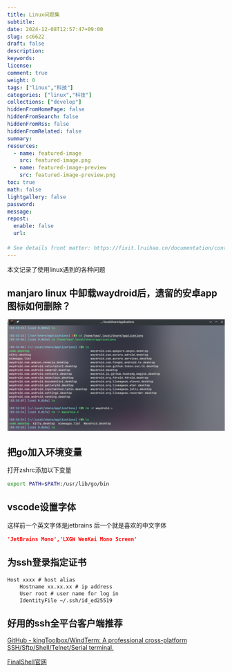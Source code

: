 ```yaml
---
title: Linux问题集
subtitle:
date: 2024-12-08T12:57:47+09:00
slug: sc6622
draft: false
description:
keywords:
license:
comment: true
weight: 0
tags: ["linux","科技"]
categories: ["linux","科技"]
collections: ["develop"]
hiddenFromHomePage: false
hiddenFromSearch: false
hiddenFromRss: false
hiddenFromRelated: false
summary:
resources:
  - name: featured-image
    src: featured-image.png
  - name: featured-image-preview
    src: featured-image-preview.png
toc: true
math: false
lightgallery: false
password:
message:
repost:
  enable: false
  url:

# See details front matter: https://fixit.lruihao.cn/documentation/content-management/introduction/#front-matter
---
```

本文记录了使用linux遇到的各种问题
<!--more-->

## manjaro linux 中卸载waydroid后，遗留的安卓app图标如何删除？

![alt text](image/1733597806061.png)

## 把go加入环境变量
打开zshrc添加以下变量
```bash
export PATH=$PATH:/usr/lib/go/bin

```
## vscode设置字体
这样前一个英文字体是jetbrains 后一个就是喜欢的中文字体
```json
'JetBrains Mono','LXGW WenKai Mono Screen'
```

## 为ssh登录指定证书

```ssh
Host xxxx # host alias
    Hostname xx.xx.xx # ip address
    User root # user name for log in
    IdentityFile ~/.ssh/id_ed25519 

```

## 好用的ssh全平台客户端推荐

[GitHub - kingToolbox/WindTerm: A professional cross-platform SSH/Sftp/Shell/Telnet/Serial terminal.](https://github.com/kingToolbox/WindTerm)

[FinalShell官网](https://www.hostbuf.com/)
